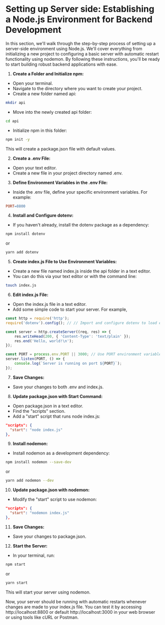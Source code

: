 # Setting up Server side: Establishing a Node.js Environment for Backend Development

In this section, we'll walk through the step-by-step process of setting up a server-side environment using Node.js. We'll cover everything from initializing a new project to configuring a basic server with automatic restart functionality using nodemon. By following these instructions, you'll be ready to start building robust backend applications with ease.

1. **Create a Folder and Initialize npm:**

- Open your terminal.
- Navigate to the directory where you want to create your project.
- Create a new folder named api:

```bash
mkdir api
```

- Move into the newly created api folder:
```bash
cd api
```

- Initialize npm in this folder:
```bash
npm init -y
```

This will create a package.json file with default values.

2. **Create a .env File:**

- Open your text editor.
- Create a new file in your project directory named .env.

3. **Define Environment Variables in the .env File:**

- Inside the .env file, define your specific environment variables. For example:

```makefile
PORT=8800
```

4. **Install and Configure dotenv:**

- If you haven't already, install the dotenv package as a dependency:

```bash
npm install dotenv
```

or

```bash
yarn add dotenv
```

5. **Create index.js File to Use Environment Variables:**

- Create a new file named index.js inside the api folder in a text editor.
- You can do this via your text editor or with the command line:

```bash
touch index.js
```

6. **Edit index.js File:**

- Open the index.js file in a text editor.
- Add some simple code to start your server. For example,

```javascript
const http = require('http');
require('dotenv').config(); // // Import and configure dotenv to load environment variables

const server = http.createServer((req, res) => {
    res.writeHead(200, { 'Content-Type': 'text/plain' });
    res.end('Hello, world!\n');
});

const PORT = process.env.PORT || 3000; // Use PORT environment variable or default to 3000
server.listen(PORT, () => {
    console.log(`Server is running on port ${PORT}`);
});
```

7. **Save Changes:**

- Save your changes to both .env and index.js.

8. **Update package.json with Start Command:**

- Open package.json in a text editor.
- Find the "scripts" section.
- Add a "start" script that runs node index.js:

```json
"scripts": {
  "start": "node index.js"
},
```

9. **Install nodemon:**

- Install nodemon as a development dependency:

```bash
npm install nodemon --save-dev
```
or

```bash
yarn add nodemon --dev
```

10. **Update package.json with nodemon:**

- Modify the "start" script to use nodemon:

```json
"scripts": {
  "start": "nodemon index.js"
},
```

11. **Save Changes:**

- Save your changes to package.json.

12. **Start the Server:**

- In your terminal, run:

```bash
npm start
```

or

```bash
yarn start
```

This will start your server using nodemon.

Now, your server should be running with automatic restarts whenever changes are made to your index.js file. You can test it by accessing http://localhost:8800 or default http://localhost:3000 in your web browser or using tools like cURL or Postman.
